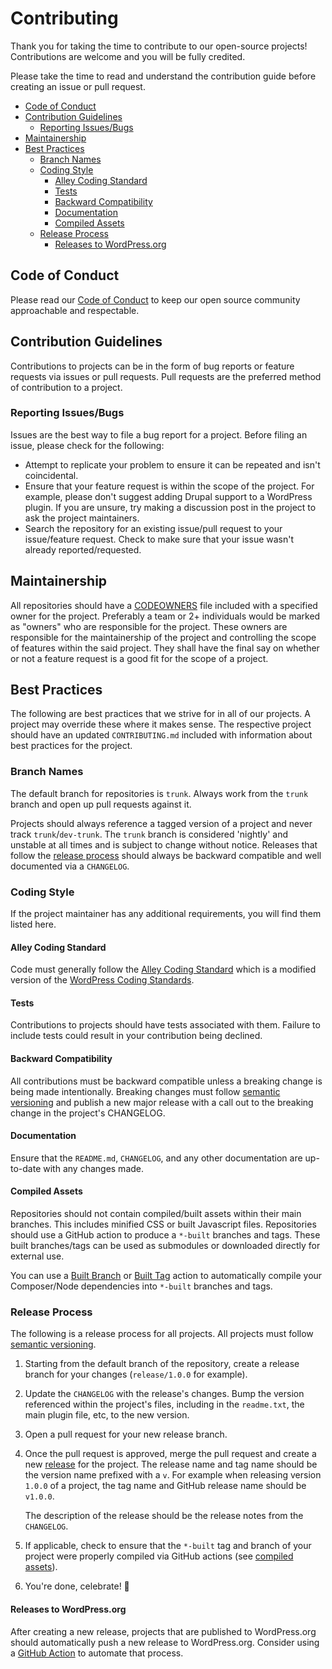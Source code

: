 # Contributing <!-- omit in toc -->

Thank you for taking the time to contribute to our open-source projects!
Contributions are welcome and you will be fully credited.

Please take the time to read and understand the contribution guide before
creating an issue or pull request.

- [Code of Conduct](#code-of-conduct)
- [Contribution Guidelines](#contribution-guidelines)
  - [Reporting Issues/Bugs](#reporting-issuesbugs)
- [Maintainership](#maintainership)
- [Best Practices](#best-practices)
  - [Branch Names](#branch-names)
  - [Coding Style](#coding-style)
    - [Alley Coding Standard](#alley-coding-standard)
    - [Tests](#tests)
    - [Backward Compatibility](#backward-compatibility)
    - [Documentation](#documentation)
    - [Compiled Assets](#compiled-assets)
  - [Release Process](#release-process)
    - [Releases to WordPress.org](#releases-to-wordpressorg)

## Code of Conduct

Please read our [Code of Conduct](./CODE_OF_CONDUCT.md) to keep our open source
community approachable and respectable.

## Contribution Guidelines

Contributions to projects can be in the form of bug reports or feature requests
via issues or pull requests. Pull requests are the preferred method of
contribution to a project.

### Reporting Issues/Bugs

Issues are the best way to file a bug report for a project. Before filing an
issue, please check for the following:

- Attempt to replicate your problem to ensure it can be repeated and isn't
  coincidental.
- Ensure that your feature request is within the scope of the project. For
  example, please don't suggest adding Drupal support to a WordPress plugin. If
  you are unsure, try making a discussion post in the project to ask the project
  maintainers.
- Search the repository for an existing issue/pull request to your issue/feature
  request. Check to make sure that your issue wasn't already reported/requested.

## Maintainership

All repositories should have a [CODEOWNERS](codeowners) file included with a
specified owner for the project. Preferably a team or 2+ individuals would be
marked as "owners" who are responsible for the project. These owners are
responsible for the maintainership of the project and controlling the scope of
features within the said project. They shall have the final say on whether or not a
feature request is a good fit for the scope of a project.

## Best Practices

The following are best practices that we strive for in all of our projects. A
project may override these where it makes sense. The respective project should
have an updated `CONTRIBUTING.md` included with information about best practices
for the project.

### Branch Names

The default branch for repositories is `trunk`. Always work from the `trunk`
branch and open up pull requests against it.

Projects should always reference a tagged version of a project and never track
`trunk`/`dev-trunk`. The `trunk` branch is considered 'nightly' and unstable at
all times and is subject to change without notice. Releases that follow the
[release process](#release-process) should always be backward compatible and
well documented via a `CHANGELOG`.

### Coding Style

If the project maintainer has any additional requirements, you will find them
listed here.

#### Alley Coding Standard

Code must generally follow the [Alley Coding Standard](alley-coding-standards)
which is a modified version of the [WordPress Coding
Standards](wordpress-coding-standard).

#### Tests

Contributions to projects should have tests associated with them. Failure to
include tests could result in your contribution being declined.

#### Backward Compatibility

All contributions must be backward compatible unless a breaking change is
being made intentionally. Breaking changes must follow [semantic
versioning](semvar) and publish a new major release with a call out to the
breaking change in the project's CHANGELOG.

#### Documentation

Ensure that the `README.md`, `CHANGELOG`, and any other documentation are
up-to-date with any changes made.

#### Compiled Assets

Repositories should not contain compiled/built assets within their main
branches. This includes minified CSS or built Javascript files. Repositories
should use a GitHub action to produce a `*-built` branches and tags. These built
branches/tags can be used as submodules or downloaded directly for external use.

You can use a [Built Branch](built-branch) or [Built Tag](built-tag) action to
automatically compile your Composer/Node dependencies into `*-built` branches
and tags.

### Release Process

The following is a release process for all projects. All projects must follow
[semantic versioning](semvar).

1. Starting from the default branch of the repository, create a release branch
   for your changes (`release/1.0.0` for example).
2. Update the `CHANGELOG` with the release's changes. Bump the version
   referenced within the project's files, including in the `readme.txt`,
   the main plugin file, etc, to the new version.
3. Open a pull request for your new release branch.
4. Once the pull request is approved, merge the pull request and create a new
   [release](releases) for the project. The release name and tag name should be
   the version name prefixed with a `v`. For example when releasing version
   `1.0.0` of a project, the tag name and GitHub release name should be
   `v1.0.0`.

   The description of the release should be the release notes from the
   `CHANGELOG`.
5. If applicable, check to ensure that the `*-built` tag and branch of your
   project were properly compiled via GitHub actions (see [compiled assets](#compiled-assets)).
6. You're done, celebrate! 🎉

#### Releases to WordPress.org

After creating a new release, projects that are published to WordPress.org
should automatically push a new release to WordPress.org. Consider using a
[GitHub Action](https://github.com/10up/action-wordpress-plugin-deploy) to
automate that process.

[codeowners]: https://docs.github.com/en/repositories/managing-your-repositorys-settings-and-features/customizing-your-repository/about-code-owners
[built-branch]: https://github.com/alleyinteractive/.github#built-branch
[built-tag]: https://github.com/alleyinteractive/.github#built-tag
[wordpress-coding-standard]: https://developer.wordpress.org/coding-standards/wordpress-coding-standards/
[alley-coding-standards]: https://github.com/alleyinteractive/alley-coding-standards
[semvar]: https://semver.org/
[releases]: https://docs.github.com/en/repositories/releasing-projects-on-github/managing-releases-in-a-repository